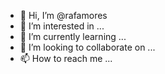 - 👋 Hi, I’m @rafamores
- 👀 I’m interested in ...
- 🌱 I’m currently learning ...
- 💞️ I’m looking to collaborate on ...
- 📫 How to reach me ...

<!---
rafamores/rafamores is a ✨ special ✨ repository because its `README.md` (this file) appears on your GitHub profile.
You can click the Preview link to take a look at your changes.
--->
